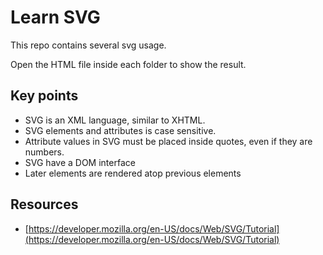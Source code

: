 # Learn SVG

This repo contains several svg usage.

Open the HTML file inside each folder to show the result.

## Key points
-  SVG is an XML language, similar to XHTML.
-  SVG elements and attributes is case sensitive.
-  Attribute values in SVG must be placed inside quotes, even if they are numbers.
-  SVG have a DOM interface
-  Later elements are rendered atop previous elements

## Resources
- [https://developer.mozilla.org/en-US/docs/Web/SVG/Tutorial](https://developer.mozilla.org/en-US/docs/Web/SVG/Tutorial)
